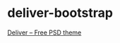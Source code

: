 # deliver-bootstrap
<a href="https://freebiesbug.com/psd-freebies/deliver-free-psd-theme/">Deliver – Free PSD theme</a>
